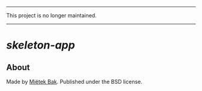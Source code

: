 -------------------------------------------------------------------------------

This project is no longer maintained.

-------------------------------------------------------------------------------


_skeleton-app_
==============

About
-----

Made by [Miëtek Bak](https://mietek.io/).  Published under the BSD license.
